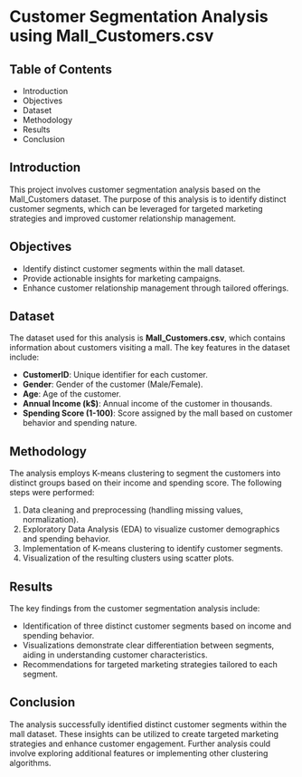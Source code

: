 # Customer Segmentation Analysis using Mall_Customers.csv

## Table of Contents
- Introduction
- Objectives
- Dataset
- Methodology
- Results
- Conclusion

## Introduction
This project involves customer segmentation analysis based on the Mall_Customers dataset. 
The purpose of this analysis is to identify distinct customer segments, which can be leveraged 
for targeted marketing strategies and improved customer relationship management.

## Objectives
- Identify distinct customer segments within the mall dataset.
- Provide actionable insights for marketing campaigns.
- Enhance customer relationship management through tailored offerings.

## Dataset
The dataset used for this analysis is **Mall_Customers.csv**, which contains information about customers 
visiting a mall. The key features in the dataset include:
- **CustomerID**: Unique identifier for each customer.
- **Gender**: Gender of the customer (Male/Female).
- **Age**: Age of the customer.
- **Annual Income (k$)**: Annual income of the customer in thousands.
- **Spending Score (1-100)**: Score assigned by the mall based on customer behavior and spending nature.

## Methodology
The analysis employs K-means clustering to segment the customers into distinct groups based on their income
and spending score. The following steps were performed:
1. Data cleaning and preprocessing (handling missing values, normalization).
2. Exploratory Data Analysis (EDA) to visualize customer demographics and spending behavior.
3. Implementation of K-means clustering to identify customer segments.
4. Visualization of the resulting clusters using scatter plots.

## Results
The key findings from the customer segmentation analysis include:
- Identification of three distinct customer segments based on income and spending behavior.
- Visualizations demonstrate clear differentiation between segments, aiding in understanding customer characteristics.
- Recommendations for targeted marketing strategies tailored to each segment.

## Conclusion
The analysis successfully identified distinct customer segments within the mall dataset. 
These insights can be utilized to create targeted marketing strategies and enhance customer engagement. 
Further analysis could involve exploring additional features or implementing other clustering algorithms.
